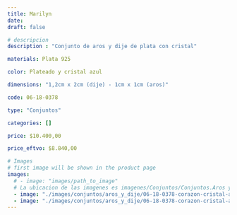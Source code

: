 ```yaml
---
title: Marilyn
date: 
draft: false

# descripcion
description : "Conjunto de aros y dije de plata con cristal"

materials: Plata 925

color: Plateado y cristal azul

dimensions: "1,2cm x 2cm (dije) - 1cm x 1cm (aros)"

code: 06-18-0378

type: "Conjuntos"

categories: []

price: $10.400,00

price_eftvo: $8.840,00

# Images
# first image will be shown in the product page
images:
  # - image: "images/path_to_image"
  # La ubicacion de las imagenes es imagenes/Conjuntos/Conjuntos.Aros y Dije/06-18-0378-marilyn
  - image: "./images/conjuntos/aros_y_dije/06-18-0378-corazon-cristal-azul_a.JPG"
  - image: "./images/conjuntos/aros_y_dije/06-18-0378-corazon-cristal-azul_b.JPG"
---
```

